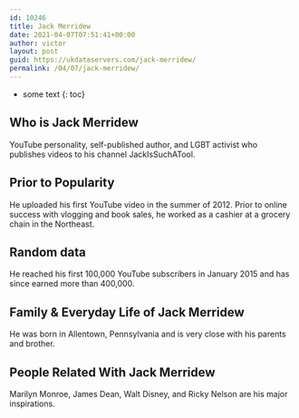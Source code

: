 ```yaml
---
id: 10246
title: Jack Merridew
date: 2021-04-07T07:51:41+00:00
author: victor
layout: post
guid: https://ukdataservers.com/jack-merridew/
permalink: /04/07/jack-merridew/
---
```


* some text
{: toc}


## Who is Jack Merridew



YouTube personality, self-published author, and LGBT activist who publishes videos to his channel JackIsSuchATool.

                
                
                
## Prior to Popularity



He uploaded his first YouTube video in the summer of 2012. Prior to online success with vlogging and book sales, he worked as a cashier at a grocery chain in the Northeast.

                
                
                
## Random data



He reached his first 100,000 YouTube subscribers in January 2015 and has since earned more than 400,000.

                
                
                
## Family & Everyday Life of Jack Merridew



He was born in Allentown, Pennsylvania and is very close with his parents and brother.

                
                
                
## People Related With Jack Merridew



Marilyn Monroe, James Dean, Walt Disney, and Ricky Nelson are his major inspirations.

                
              
            
          
          
          